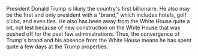 President Donald Trump is likely the country's first billionaire. He also may be the first and only president with a "brand," which includes hotels, golf clubs, and even ties. He also has been away from the White House quite a bit, not lest because of new construction on the White House that was pushed off for the past few administrations. Thus, the convergence of Trump's brand and his absence from the White House means he has spent quite a few days at the Trump properties. 
